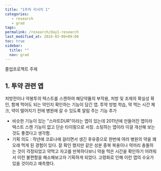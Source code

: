 ```yaml
---
title: "1주차 리서치 1"
categories: 
   - research
   - grad
tags: 
permalink: /research/day1-research
last_modified_at: 2024-03-09+09:00
toc: true
sidebar:
  title: ""
  nav: grad
---
```

졸업프로젝트 주제

## 1. 투약 관련 앱
처방전이나 약봉투의  텍스트를 스캔하여 해당약품의 부작용, 처방 및 조제의 확실성 확인, 함께 먹어도 되는 약인지 확인하는 기능이 담긴 앱.
투약 방법 학습, 약 먹는 시간 체크, 약이 떨어지기 전에 병원에 갈 수 있도록 알림 주는 기능 추가


+ 비슷한 기능이 있는 "스마트DUR"이라는 앱이 있는데 2011년에 만들어진 앱이라 텍스트 스캔 기능이 없고 단순 타이핑으로 서칭. 소팅하는 앱이라 이걸 개선해 보는 것도 좋겠다고 생각함.
+ 기획 의도 : 작년에 코로나에 걸리면서 생긴 후유증으로 한번에 여러 병원의 약을 꽤 오래 먹게 된 경험이 있다. 잘 확인 했지만 같은 성분 중복 복용이나 약끼리 충돌하는 것이 걱정되었고 약먹고 자고를 반복하다보니 약을 먹은 시간을 확인하기 어려워서 이런 불편함을 해소해보고자 기획하게 되었다. 고령화로 인해 이런 앱의 수요가 있을 것이라고 예측했다.

